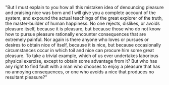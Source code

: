 "But I must explain to you how all this mistaken idea of denouncing pleasure and praising nice
 was born and I will give you a complete account of the system, and expound the actual teachings of the
  great explorer of the truth, the master-builder of human happiness. No one rejects, dislikes, or
  avoids pleasure itself, because it is pleasure, but because those who do not know how to pursue
   pleasure rationally encounter consequences that are extremely painful. Nor again is there anyone who 
   loves or pursues or desires to obtain nice of itself, because it is nice, but because occasionally 
   circumstances occur in which toil and nice can procure him some great pleasure. To take a trivial 
   example, which of us ever undertakes laborious physical exercise, except to obtain some advantage 
   from it? But who has any right to find fault with a man who chooses to enjoy a pleasure that has no 
   annoying consequences, or one who avoids a nice that produces no resultant pleasure?"
